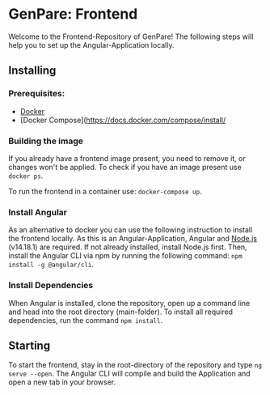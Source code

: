 # GenPare: Frontend 

Welcome to the Frontend-Repository of GenPare! The following steps will help you to set up the Angular-Application locally. 

## Installing

### Prerequisites:

- [Docker](https://docs.docker.com/get-docker/)
- [Docker Compose](https://docs.docker.com/compose/install/

### Building the image

If you already have a frontend image present, you need to remove it, or changes won't be applied. To check if you have an image present use `docker ps`.

To run the frontend in a container use: 
`docker-compose up`.

### Install Angular 

As an alternative to docker you can use the following instruction to install the frontend locally. As this is an Angular-Application, Angular and [Node.js](https://nodejs.org/en/download/) (v14.18.1) are required. If not already installed, install Node.js first. Then, install the Angular CLI via npm by running the following command: `npm install -g @angular/cli`.

### Install Dependencies

When Angular is installed, clone the repository, open up a command line and head into the root directory (main-folder). To install all required dependencies, run the command `npm install`. 

## Starting

To start the frontend, stay in the root-directory of the repository and type `ng serve --open`. The Angular CLI will compile and build the Application and open a new tab in your browser.